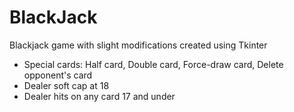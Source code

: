 # BlackJack

Blackjack game with slight modifications created using Tkinter

* Special cards: Half card, Double card, Force-draw card, Delete opponent's card
* Dealer soft cap at 18
* Dealer hits on any card 17 and under
